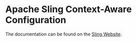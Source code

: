 Apache Sling Context-Aware Configuration
========================================

The documentation can be found on the [Sling Website](http://sling.apache.org/documentation/bundles/context-aware-configuration/context-aware-configuration.html).
